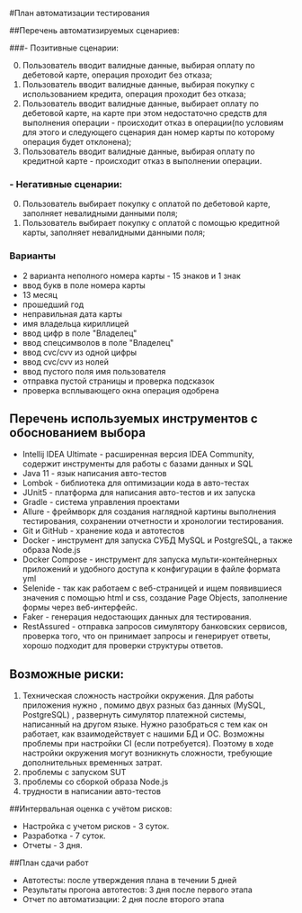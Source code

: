 #План автоматизации тестирования

##Перечень автоматизируемых сценариев:

###- Позитивные сценарии:

0. Пользователь вводит валидные данные, выбирая оплату по дебетовой карте, операция проходит без отказа;
0. Пользователь вводит валидные данные, выбирая покупку с использованием кредита, операция проходит без отказа;
0. Пользователь вводит валидные данные, выбирает оплату по дебетовой карте, на карте при этом недостаточно средств 
   для выполнения операции - происходит отказ в операции(по условиям для этого и следующего сценария дан номер карты
   по которому операция будет отклонена);
0. Пользователь вводит валидные данные, выбирая оплату по кредитной карте - происходит отказ в выполнении операции.

### - Негативные сценарии:

0. Пользователь выбирает покупку с оплатой по дебетовой карте, заполняет невалидными данными поля;
0. Пользователь выбирает покупку с оплатой с помощью кредитной карты, заполняет невалидными данными поля;
### Варианты

- 2 варианта неполного номера карты - 15 знаков и 1 знак
- ввод букв в поле номера карты
- 13 месяц
- прошедший год
- неправильная дата карты
- имя владельца кириллицей
- ввод цифр в поле "Владелец"
- ввод спецсимволов в поле "Владелец"
- ввод cvc/cvv из одной цифры
- ввод cvc/cvv из нолей
- ввод пустого поля имя пользователя
- отправка пустой страницы и проверка подсказок
- проверка всплывающего окна операция одобрена

## Перечень используемых инструментов с обоснованием выбора

- Intellij IDEA Ultimate - расширенная версия IDEA Community, содержит инструменты для работы с базами данных и SQL
- Java 11 - язык написания авто-тестов
- Lombok - библиотека для оптимизации кода в авто-тестах
- JUnit5 - платформа для написания авто-тестов и их запуска
- Gradle - система управления проектами
- Allure - фреймворк для создания наглядной картины выполнения тестирования, сохранении отчетности и хронологии тестирования.
- Git и GitHub - хранение кода и автотестов
- Docker - инструмент для запуска СУБД MySQL и PostgreSQL, а также образа Node.js
- Docker Compose - инструмент для запуска мульти-контейнерных приложений и удобного доступа к конфигурации в файле формата yml
- Selenide - так как работаем с веб-страницей и ищем появившиеся значения с помощью html и css, создание Page Objects, 
  заполнение формы через веб-интерфейс.
- Faker - генерация недостающих данных для тестирования.
- RestAssured - отправка запросов симулятору банковских сервисов, проверка того, что он принимает запросы и генерирует 
  ответы, хорошо подходит для проверки структуры ответов.

## Возможные риски:

1. Техническая сложность настройки окружения. Для работы приложения нужно , помимо двух разных баз данных (MySQL, PostgreSQL)
   , развернуть симулятор платежной системы, написанный на другом языке. Нужно разобраться с тем как он работает, как взаимодействует
   с нашими БД и ОС. Возможны проблемы при настройки CI (если потребуется). Поэтому в ходе настройки окружения могут возникнуть сложности,
   требующие дополнительных временных затрат.
1. проблемы с запуском SUT
1. проблемы со сборкой образа Node.js 
1. трудности в написании авто-тестов

##Интервальная оценка с учётом рисков:
- Настройка с учетом рисков - 3 суток.
- Разработка - 7 суток.
- Отчеты - 3 дня.

##План сдачи работ

- Автотесты: после утверждения плана в течении 5 дней
- Результаты прогона автотестов: 3 дня после первого этапа
- Отчет по автоматизации: 2 дня после второго этапа